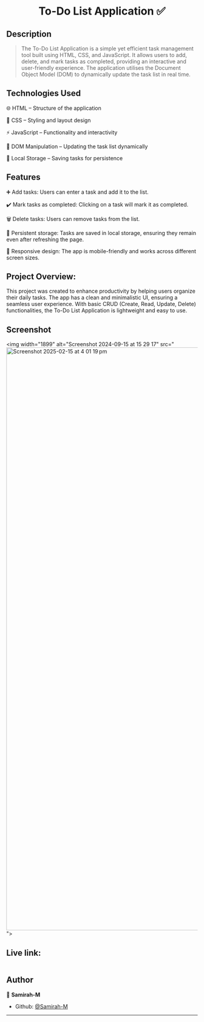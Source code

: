 <h1 align="center">To-Do List Application ✅</h1>

## Description

> The To-Do List Application is a simple yet efficient task management tool built using HTML, CSS, and JavaScript. It allows users to add, delete, and mark tasks as completed, providing an interactive and user-friendly experience. The application utilises the Document Object Model (DOM) to dynamically update the task list in real time.

## Technologies Used

🌐 HTML – Structure of the application

🎨 CSS – Styling and layout design

⚡ JavaScript – Functionality and interactivity

🔄 DOM Manipulation – Updating the task list dynamically

💾 Local Storage – Saving tasks for persistence

## Features

➕ Add tasks: Users can enter a task and add it to the list.

✔️ Mark tasks as completed: Clicking on a task will mark it as completed.

🗑️ Delete tasks: Users can remove tasks from the list.

💾 Persistent storage: Tasks are saved in local storage, ensuring they remain even after refreshing the page.

📱 Responsive design: The app is mobile-friendly and works across different screen sizes.

## Project Overview:
This project was created to enhance productivity by helping users organize their daily tasks. The app has a clean and minimalistic UI, ensuring a seamless user experience. With basic CRUD (Create, Read, Update, Delete) functionalities, the To-Do List Application is lightweight and easy to use.

## Screenshot

<img width="1899" alt="Screenshot 2024-09-15 at 15 29 17" src="<img width="1536" alt="Screenshot 2025-02-15 at 4 01 19 pm" src="https://github.com/user-attachments/assets/ba942188-a050-4546-a7e6-868b86bf1f23" />
">


## Live link:
```

```

## Author

👤 **Samirah-M**

* Github: [@Samirah-M](https://github.com/Samirah-M)

***
